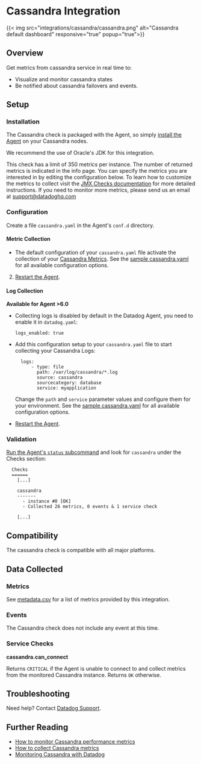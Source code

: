 # Cassandra Integration
{{< img src="integrations/cassandra/cassandra.png" alt="Cassandra default dashboard" responsive="true" popup="true">}}
## Overview

Get metrics from cassandra service in real time to:

* Visualize and monitor cassandra states
* Be notified about cassandra failovers and events.

## Setup
### Installation

The Cassandra check is packaged with the Agent, so simply [install the Agent](https://app.datadoghq.com/account/settings#agent) on your Cassandra nodes.

We recommend the use of Oracle's JDK for this integration.

This check has a limit of 350 metrics per instance. The number of returned metrics is indicated in the info page. You can specify the metrics you are interested in by editing the configuration below. To learn how to customize the metrics to collect visit the [JMX Checks documentation](https://docs.datadoghq.com/integrations/java/) for more detailed instructions. If you need to monitor more metrics, please send us an email at support@datadoghq.com

### Configuration

Create a file `cassandra.yaml` in the Agent's `conf.d` directory.

#### Metric Collection

*  The default configuration of your `cassandra.yaml` file activate the collection of your [Cassandra Metrics](#metrics).
 See the [sample  cassandra.yaml](https://github.com/DataDog/integrations-core/blob/master/cassandra/conf.yaml.example) for all available configuration options.
 
2. [Restart the Agent](https://docs.datadoghq.com/agent/faq/agent-commands/#start-stop-restart-the-agent).

#### Log Collection

**Available for Agent >6.0**

* Collecting logs is disabled by default in the Datadog Agent, you need to enable it in `datadog.yaml`:

  ```
  logs_enabled: true
  ```

* Add this configuration setup to your `cassandra.yaml` file to start collecting your Cassandra Logs:

  ```
    logs:
        - type: file
          path: /var/log/cassandra/*.log
          source: cassandra
          sourcecategory: database
          service: myapplication
  ```

  Change the `path` and `service` parameter values and configure them for your environment.
See the [sample  cassandra.yaml](https://github.com/DataDog/integrations-core/blob/master/cassandra/conf.yaml.example) for all available configuration options.
   
* [Restart the Agent](https://docs.datadoghq.com/agent/faq/agent-commands/#start-stop-restart-the-agent).

### Validation

[Run the Agent's `status` subcommand](https://docs.datadoghq.com/agent/faq/agent-commands/#agent-status-and-information) and look for `cassandra` under the Checks section:

```
  Checks
  ======
    [...]

    cassandra
    -------
      - instance #0 [OK]
      - Collected 26 metrics, 0 events & 1 service check

    [...]
```

## Compatibility

The cassandra check is compatible with all major platforms.

## Data Collected
### Metrics
See [metadata.csv](https://github.com/DataDog/integrations-core/blob/master/cassandra/metadata.csv) for a list of metrics provided by this integration.

### Events
The Cassandra check does not include any event at this time.

### Service Checks
**cassandra.can_connect**

Returns `CRITICAL` if the Agent is unable to connect to and collect metrics from the monitored Cassandra instance. Returns `OK` otherwise.

## Troubleshooting
Need help? Contact [Datadog Support](http://docs.datadoghq.com/help/).

## Further Reading

* [How to monitor Cassandra performance metrics](https://www.datadoghq.com/blog/how-to-monitor-cassandra-performance-metrics/)
* [How to collect Cassandra metrics](https://www.datadoghq.com/blog/how-to-collect-cassandra-metrics/)
* [Monitoring Cassandra with Datadog](https://www.datadoghq.com/blog/monitoring-cassandra-with-datadog/)
